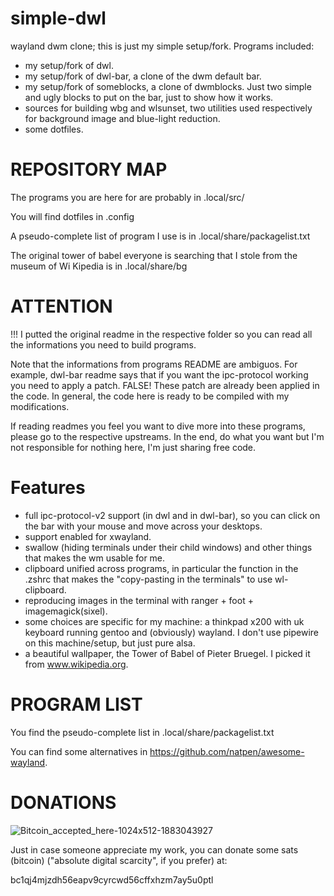 # simple-dwl
wayland dwm clone; this is just my simple setup/fork.
Programs included:
- my setup/fork of dwl.
- my setup/fork of dwl-bar, a clone of the dwm default bar.
- my setup/fork of someblocks, a clone of dwmblocks. Just two simple and ugly blocks to put on the bar, just to show how it works.
- sources for building wbg and wlsunset, two utilities used respectively for background image and blue-light reduction.
- some dotfiles.

# REPOSITORY MAP

The programs you are here for are probably in .local/src/

You will find dotfiles in .config

A pseudo-complete list of program I use is in .local/share/packagelist.txt

The original tower of babel everyone is searching that I stole from the museum of Wi Kipedia is in .local/share/bg

# ATTENTION

!!! I putted the original readme in the respective folder so you can read all the informations you need to build programs.

Note that the informations from programs README are ambiguos. For example, dwl-bar readme says that if you want the ipc-protocol working you need to apply a patch. FALSE! These patch are already been applied in the code. In general, the code here is ready to be compiled with my modifications.

If reading readmes you feel you want to dive more into these programs, please go to the respective upstreams. In the end, do what you want but I'm not responsible for nothing here, I'm just sharing free code.

# Features

- full ipc-protocol-v2 support (in dwl and in dwl-bar), so you can click on the bar with your mouse and move across your desktops.
- support enabled for xwayland.
- swallow (hiding terminals under their child windows) and other things that makes the wm usable for me.
- clipboard unified across programs, in particular the function in the .zshrc that makes the "copy-pasting in the terminals" to use wl-clipboard.
- reproducing images in the terminal with ranger + foot + imagemagick(sixel).
- some choices are specific for my machine: a thinkpad x200 with uk keyboard running gentoo and (obviously) wayland. I don't use pipewire on this machine/setup, but just pure alsa.
- a beautiful wallpaper, the Tower of Babel of Pieter Bruegel. I picked it from www.wikipedia.org.


# PROGRAM LIST

You find the pseudo-complete list in .local/share/packagelist.txt

You can find some alternatives in https://github.com/natpen/awesome-wayland.

# DONATIONS 

![Bitcoin_accepted_here-1024x512-1883043927](https://github.com/pony-montana/simple-dwl/assets/96387969/a8604d5c-305a-4701-b6a1-1f4fb2d45a91)


Just in case someone appreciate my work, you can donate some sats (bitcoin) ("absolute digital scarcity", if you prefer) at:

bc1qj4mjzdh56eapv9cyrcwd56cffxhzm7ay5u0ptl

